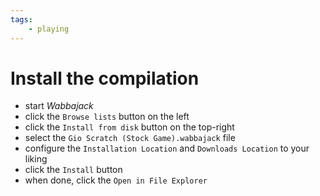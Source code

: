 ```yaml
---
tags:
    - playing
---
```


# Install the compilation

* start *Wabbajack*
* click the `Browse lists` button on the left
* click the `Install from disk` button on the top-right
* select the `Gio Scratch (Stock Game).wabbajack` file
* configure the `Installation Location` and `Downloads Location` to your liking
* click the `Install` button
* when done, click the `Open in File Explorer`
